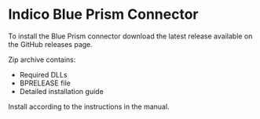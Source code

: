 # Indico Blue Prism Connector

To install the Blue Prism connector download the latest release available on the GitHub releases page.

Zip archive contains:
* Required DLLs
* BPRELEASE file
* Detailed installation guide

Install according to the instructions in the manual.
